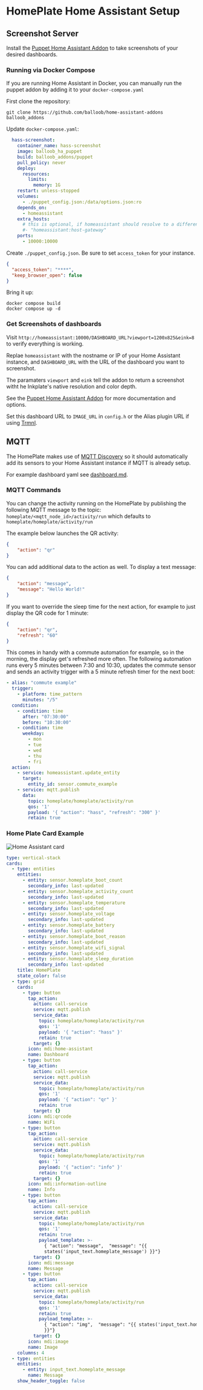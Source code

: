 # HomePlate Home Assistant Setup

## Screenshot Server

Install the [Puppet Home Assistant Addon](https://github.com/balloob/home-assistant-addons/tree/main/puppet) to take screenshots of your desired dashboards.

### Running via Docker Compose

If you are running Home Assistant in Docker, you can manually run the puppet addon by adding it to your `docker-compose.yaml`

First clone the repository:

```shell
git clone https://github.com/balloob/home-assistant-addons balloob_addons
```

Update `docker-compose.yaml`:

```yaml
  hass-screenshot:
    container_name: hass-screenshot
    image: balloob_ha_puppet
    build: balloob_addons/puppet
    pull_policy: never
    deploy:
      resources:
        limits:
          memory: 1G
    restart: unless-stopped
    volumes:
      - ./puppet_config.json:/data/options.json:ro
    depends_on:
      - homeassistant
    extra_hosts:
      # this is optional, if homeassistant should resolve to a different IP, specify it here
      #- "homeassistant:host-gateway"
    ports:
      - 10000:10000
```

Create `./puppet_config.json`. Be sure to set `access_token` for your instance.

```json
{
  "access_token": "****",
  "keep_browser_open": false
}
```

Bring it up:

```shell
docker compose build
docker compose up -d
```

### Get Screenshots of dashboards

Visit `http://homeassistant:10000/DASHBOARD_URL?viewport=1200x825&eink=8` to verify everything is working.

Replae `homeassistant` with the nostname or IP of your Home Assistant instance, and `DASHBOARD_URL` with the URL of the dashboard you want to screenshot.

The paramaters `viewport` and `eink` tell the addon to return a screenshot witht he Inkplate's native resolution and color depth.

See the [Puppet Home Assistant Addon](https://github.com/balloob/home-assistant-addons/tree/main/puppet) for more documentation and options.

Set this dashboard URL to `IMAGE_URL` in `config.h` or the Alias plugin URL if using [Trmnl](trmnl.md).

## MQTT

The HomePlate makes use of [MQTT Discovery](https://www.home-assistant.io/docs/mqtt/discovery/) so it should automatically add its sensors to your Home Assistant instance if MQTT is already setup.

For example dashboard yaml see [dashboard.md](dashboard.md).

### MQTT Commands

You can change the activity running on the HomePlate by publishing the following MQTT message to the topic: `homeplate/<mqtt_node_id>/activity/run` which defaults to `homeplate/homeplate/activity/run`

The example below launches the QR activity:

```json
{
    "action": "qr"
}
```

You can add additional data to the action as well. To display a text message:

```json
{
    "action": "message",
    "message": "Hello World!"
}
```

If you want to override the sleep time for the next action, for example to just display the QR code for 1 minute:

```json
{
    "action": "qr",
    "refresh": "60"
}
```

This comes in handy with a commute automation for example, so in the morning, the display get's refreshed more often.
The following automation runs every 5 minutes between 7:30 and 10:30, updates the commute sensor and sends an activity trigger
with a 5 minute refresh timer for the next boot:

```yaml
- alias: "commute example"
  trigger:
    - platform: time_pattern
      minutes: "/5"
  condition:
    - condition: time
      after: "07:30:00"
      before: "10:30:00"
    - condition: time
      weekday:
        - mon
        - tue
        - wed
        - thu
        - fri
  action:
    - service: homeassistant.update_entity
      target:
        entity_id: sensor.commute_example
    - service: mqtt.publish
      data:
        topic: homeplate/homeplate/activity/run
        qos: '1'
        payload: '{ "action": "hass", "refresh": "300" }'
        retain: true
```

### Home Plate Card Example

![Home Assistant card](https://user-images.githubusercontent.com/164192/151242986-a8ed6948-3462-4d02-80f4-9a08062d237b.png)

```yaml
type: vertical-stack
cards:
  - type: entities
    entities:
      - entity: sensor.homeplate_boot_count
        secondary_info: last-updated
      - entity: sensor.homeplate_activity_count
        secondary_info: last-updated
      - entity: sensor.homeplate_temperature
        secondary_info: last-updated
      - entity: sensor.homeplate_voltage
        secondary_info: last-updated
      - entity: sensor.homeplate_battery
        secondary_info: last-updated
      - entity: sensor.homeplate_boot_reason
        secondary_info: last-updated
      - entity: sensor.homeplate_wifi_signal
        secondary_info: last-updated
      - entity: sensor.homeplate_sleep_duration
        secondary_info: last-updated
    title: HomePlate
    state_color: false
  - type: grid
    cards:
      - type: button
        tap_action:
          action: call-service
          service: mqtt.publish
          service_data:
            topic: homeplate/homeplate/activity/run
            qos: '1'
            payload: '{ "action": "hass" }'
            retain: true
          target: {}
        icon: mdi:home-assistant
        name: Dashboard
      - type: button
        tap_action:
          action: call-service
          service: mqtt.publish
          service_data:
            topic: homeplate/homeplate/activity/run
            qos: '1'
            payload: '{ "action": "qr" }'
            retain: true
          target: {}
        icon: mdi:qrcode
        name: WiFi
      - type: button
        tap_action:
          action: call-service
          service: mqtt.publish
          service_data:
            topic: homeplate/homeplate/activity/run
            qos: '1'
            payload: '{ "action": "info" }'
            retain: true
          target: {}
        icon: mdi:information-outline
        name: Info
      - type: button
        tap_action:
          action: call-service
          service: mqtt.publish
          service_data:
            topic: homeplate/homeplate/activity/run
            qos: '1'
            retain: true
            payload_template: >-
              { "action": "message",  "message": "{{
              states('input_text.homeplate_message') }}"}
          target: {}
        icon: mdi:message
        name: Message
      - type: button
        tap_action:
          action: call-service
          service: mqtt.publish
          service_data:
            topic: homeplate/homeplate/activity/run
            qos: '1'
            retain: true
            payload_template: >-
              { "action": "img",  "message": "{{ states('input_text.homeplate_message')
              }}"}
          target: {}
        icon: mdi:image
        name: Image
    columns: 4
  - type: entities
    entities:
      - entity: input_text.homeplate_message
        name: Message
    show_header_toggle: false
```
